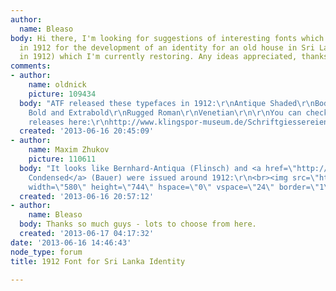 ```yaml
---
author:
  name: Bleaso
body: Hi there, I'm looking for suggestions of interesting fonts which were designed
  in 1912 for the development of an identity for an old house in Sri Lanka (built
  in 1912) which I'm currently restoring. Any ideas appreciated, thanks.
comments:
- author:
    name: oldnick
    picture: 109434
  body: "ATF released these typefaces in 1912:\r\nAntique Shaded\r\nBodoni\r\nCheltenham
    Bold and Extrabold\r\nRugged Roman\r\nVenetian\r\n\r\nYou can check other foundries\u2019
    releases here:\r\nhttp://www.klingspor-museum.de/Schriftgiessereien.html"
  created: '2013-06-16 20:45:09'
- author:
    name: Maxim Zhukov
    picture: 110611
  body: "It looks like Bernhard-Antiqua (Flinsch) and <a href=\"http://www.identifont.com/find?font=Bernhard&q=Go\">Bernhard
    Condensed</a> (Bauer) were issued around 1912:\r\n<br><img src=\"http://farm6.staticflickr.com/5050/5219056973_51bbb2e9f0_z.jpg\"
    width=\"580\" height=\"744\" hspace=\"0\" vspace=\"24\" border=\"1\">\r\n"
  created: '2013-06-16 20:57:12'
- author:
    name: Bleaso
  body: Thanks so much guys - lots to choose from here.
  created: '2013-06-17 04:17:32'
date: '2013-06-16 14:46:43'
node_type: forum
title: 1912 Font for Sri Lanka Identity

---
```

